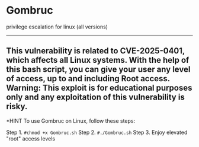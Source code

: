 # Gombruc
privilege escalation for linux (all versions)
************************************************************************************************************************************************************************************************************************************************************************
This vulnerability is related to CVE-2025-0401, which affects all Linux systems. With the help of this bash script, you can give your user any level of access, up to and including Root access.  Warning: This exploit is for educational purposes only and any exploitation of this vulnerability is risky.
------------------------------------------------------------------------------------------------------------------------------------------------------------------------------------------------------------------------------------------------------------------------
*HINT To use Gombruc on Linux, follow these steps:

Step 1. ```#chmod +x Gombruc.sh```
Step 2. ```#./Gombruc.sh```
Step 3. Enjoy elevated "root" access levels
